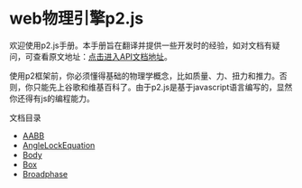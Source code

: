 # web物理引擎p2.js

欢迎使用p2.js手册。本手册旨在翻译并提供一些开发时的经验，如对文档有疑问，可查看原文地址：[点击进入API文档地址](http://schteppe.github.io/p2.js/docs)。

使用p2框架前，你必须懂得基础的物理学概念，比如质量、力、扭力和推力。否则，你只能先上谷歌和维基百科了。由于p2.js是基于javascript语言编写的，显然你还得有js的编程能力。

文档目录

* [AABB](/aabb.md)
* [AngleLockEquation](/methods.md)
* [Body](/body.md)
* [Box](/box.md)
* [Broadphase](/broadphase.md)



